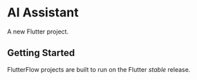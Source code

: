# AI Assistant

A new Flutter project.

## Getting Started

FlutterFlow projects are built to run on the Flutter _stable_ release.
